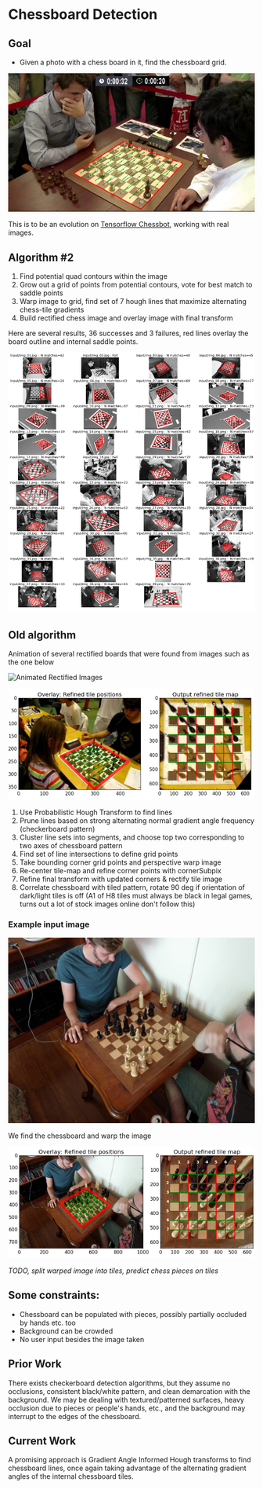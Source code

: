 # Chessboard Detection

## Goal

* Given a photo with a chess board in it, find the chessboard grid.

![Labeled](readme_labeled.png)

This is to be an evolution on [Tensorflow Chessbot](https://github.com/Elucidation/tensorflow_chessbot), working with real images.

## Algorithm #2

1. Find potential quad contours within the image
1. Grow out a grid of points from potential contours, vote for best match to saddle points
1. Warp image to grid, find set of 7 hough lines that maximize alternating chess-tile gradients 
1. Build rectified chess image and overlay image with final transform


Here are several results, 36 successes and 3 failures, red lines overlay the board outline and internal saddle points.

![Results](result.png)

## Old algorithm

Animation of several rectified boards that were found from images such as the one below

![Animated Rectified Images](readme_rectified.gif)

![Find chessboard and warp image](readme_find_warp_example.png)

1. Use Probabilistic Hough Transform to find lines
2. Prune lines based on strong alternating normal gradient angle frequency (checkerboard pattern)
3. Cluster line sets into segments, and choose top two corresponding to two axes of chessboard pattern
4. Find set of line intersections to define grid points
5. Take bounding corner grid points and perspective warp image
6. Re-center tile-map and refine corner points with cornerSubpix
7. Refine final transform with updated corners & rectify tile image
8. Correlate chessboard with tiled pattern, rotate 90 deg if orientation of dark/light tiles is off (A1 of H8 tiles must always be black in legal games, turns out a lot of stock images online don't follow this)

### Example input image

![Example input image](input/4.jpg)

We find the chessboard and warp the image

![Example warpimage](readme_output.png)

*TODO, split warped image into tiles, predict chess pieces on tiles*

## Some constraints:

* Chessboard can be populated with pieces, possibly partially occluded by hands etc. too
* Background can be crowded
* No user input besides the image taken

## Prior Work

There exists checkerboard detection algorithms, but they assume no occlusions, consistent black/white pattern, and clean demarcation with the background. We may be dealing with textured/patterned surfaces, heavy occlusion due to pieces or people's hands, etc., and the background may interrupt to the edges of the chessboard.

## Current Work

A promising approach is Gradient Angle Informed Hough transforms to find chessboard lines, once again taking advantage of the alternating gradient angles of the internal chessboard tiles.
